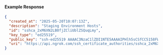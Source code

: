 <!-- Code generated for API Clients. DO NOT EDIT. -->

#### Example Response

```json
{
  "created_at": "2025-05-20T10:07:13Z",
  "description": "Staging Environment Hosts",
  "id": "sshca_2xM6XN2LB0fjZCliUblZSQuqLmy",
  "key_type": "ed25519",
  "public_key": "ssh-ed25519 AAAAC3NzaC1lZDI1NTE5AAAAIPHlh5sCSfCC5158FW16/CUxDkQSfy8UtB0vM4YeMgWp",
  "uri": "https://api.ngrok.com/ssh_certificate_authorities/sshca_2xM6XN2LB0fjZCliUblZSQuqLmy"
}
```
